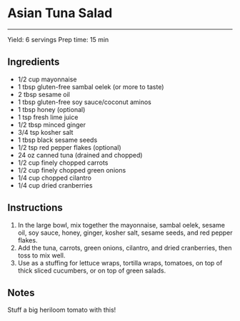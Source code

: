 # Asian Tuna Salad
---
Yield: 6 servings
Prep time: 15 min

## Ingredients
- 1/2 cup mayonnaise
- 1 tbsp gluten-free sambal oelek (or more to taste)
- 2 tbsp sesame oil
- 1 tbsp gluten-free soy sauce/coconut aminos
- 1 tbsp honey (optional)
- 1 tsp fresh lime juice
- 1/2 tbsp minced ginger
- 3/4 tsp kosher salt
- 1 tbsp black sesame seeds
- 1/2 tsp red pepper flakes (optional)
- 24 oz canned tuna (drained and chopped)
- 1/2 cup finely chopped carrots
- 1/2 cup finely chopped green onions
- 1/4 cup chopped cilantro
- 1/4 cup dried cranberries

## Instructions
1. In the large bowl, mix together the mayonnaise, sambal oelek, sesame oil, soy sauce, honey, ginger, kosher salt, sesame seeds, and red pepper flakes.
2. Add the tuna, carrots, green onions, cilantro, and dried cranberries, then toss to mix well.
3. Use as a stuffing for lettuce wraps, tortilla wraps, tomatoes, on top of thick sliced cucumbers, or on top of green salads.

## Notes
Stuff a big heriloom tomato with this!
